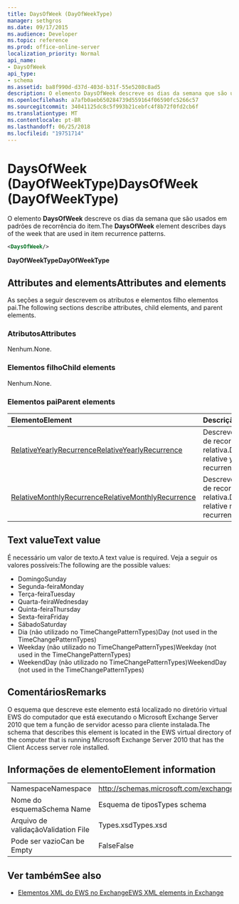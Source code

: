 ```yaml
---
title: DaysOfWeek (DayOfWeekType)
manager: sethgros
ms.date: 09/17/2015
ms.audience: Developer
ms.topic: reference
ms.prod: office-online-server
localization_priority: Normal
api_name:
- DaysOfWeek
api_type:
- schema
ms.assetid: ba8f990d-d37d-403d-b31f-55e5208c8ad5
description: O elemento DaysOfWeek descreve os dias da semana que são usados em padrões de recorrência do item.
ms.openlocfilehash: a7afb0aeb650284739d559164f06590fc5266c57
ms.sourcegitcommit: 34041125dc8c5f993b21cebfc4f8b72f0fd2cb6f
ms.translationtype: MT
ms.contentlocale: pt-BR
ms.lasthandoff: 06/25/2018
ms.locfileid: "19751714"
---
```

# <a name="daysofweek-dayofweektype"></a><span data-ttu-id="1e92a-103">DaysOfWeek (DayOfWeekType)</span><span class="sxs-lookup"><span data-stu-id="1e92a-103">DaysOfWeek (DayOfWeekType)</span></span>

<span data-ttu-id="1e92a-104">O elemento **DaysOfWeek** descreve os dias da semana que são usados em padrões de recorrência do item.</span><span class="sxs-lookup"><span data-stu-id="1e92a-104">The **DaysOfWeek** element describes days of the week that are used in item recurrence patterns.</span></span> 
  
```xml
<DaysOfWeek/>
```

<span data-ttu-id="1e92a-105">**DayOfWeekType**</span><span class="sxs-lookup"><span data-stu-id="1e92a-105">**DayOfWeekType**</span></span>

## <a name="attributes-and-elements"></a><span data-ttu-id="1e92a-106">Attributes and elements</span><span class="sxs-lookup"><span data-stu-id="1e92a-106">Attributes and elements</span></span>

<span data-ttu-id="1e92a-107">As seções a seguir descrevem os atributos e elementos filho elementos pai.</span><span class="sxs-lookup"><span data-stu-id="1e92a-107">The following sections describe attributes, child elements, and parent elements.</span></span>
  
### <a name="attributes"></a><span data-ttu-id="1e92a-108">Atributos</span><span class="sxs-lookup"><span data-stu-id="1e92a-108">Attributes</span></span>

<span data-ttu-id="1e92a-109">Nenhum.</span><span class="sxs-lookup"><span data-stu-id="1e92a-109">None.</span></span>
  
### <a name="child-elements"></a><span data-ttu-id="1e92a-110">Elementos filho</span><span class="sxs-lookup"><span data-stu-id="1e92a-110">Child elements</span></span>

<span data-ttu-id="1e92a-111">Nenhum.</span><span class="sxs-lookup"><span data-stu-id="1e92a-111">None.</span></span>
  
### <a name="parent-elements"></a><span data-ttu-id="1e92a-112">Elementos pai</span><span class="sxs-lookup"><span data-stu-id="1e92a-112">Parent elements</span></span>

|<span data-ttu-id="1e92a-113">**Elemento**</span><span class="sxs-lookup"><span data-stu-id="1e92a-113">**Element**</span></span>|<span data-ttu-id="1e92a-114">**Descrição**</span><span class="sxs-lookup"><span data-stu-id="1e92a-114">**Description**</span></span>|
|:-----|:-----|
|[<span data-ttu-id="1e92a-115">RelativeYearlyRecurrence</span><span class="sxs-lookup"><span data-stu-id="1e92a-115">RelativeYearlyRecurrence</span></span>](relativeyearlyrecurrence.md) <br/> |<span data-ttu-id="1e92a-116">Descreve um padrão de recorrência anual relativa.</span><span class="sxs-lookup"><span data-stu-id="1e92a-116">Describes a relative yearly recurrence pattern.</span></span>  <br/> |
|[<span data-ttu-id="1e92a-117">RelativeMonthlyRecurrence</span><span class="sxs-lookup"><span data-stu-id="1e92a-117">RelativeMonthlyRecurrence</span></span>](relativemonthlyrecurrence.md) <br/> |<span data-ttu-id="1e92a-118">Descreve um padrão de recorrência mensal relativa.</span><span class="sxs-lookup"><span data-stu-id="1e92a-118">Describes a relative monthly recurrence pattern.</span></span>  <br/> |
   
## <a name="text-value"></a><span data-ttu-id="1e92a-119">Text value</span><span class="sxs-lookup"><span data-stu-id="1e92a-119">Text value</span></span>

<span data-ttu-id="1e92a-120">É necessário um valor de texto.</span><span class="sxs-lookup"><span data-stu-id="1e92a-120">A text value is required.</span></span> <span data-ttu-id="1e92a-121">Veja a seguir os valores possíveis:</span><span class="sxs-lookup"><span data-stu-id="1e92a-121">The following are the possible values:</span></span>
  
- <span data-ttu-id="1e92a-122">Domingo</span><span class="sxs-lookup"><span data-stu-id="1e92a-122">Sunday</span></span>    
- <span data-ttu-id="1e92a-123">Segunda-feira</span><span class="sxs-lookup"><span data-stu-id="1e92a-123">Monday</span></span>    
- <span data-ttu-id="1e92a-124">Terça-feira</span><span class="sxs-lookup"><span data-stu-id="1e92a-124">Tuesday</span></span>   
- <span data-ttu-id="1e92a-125">Quarta-feira</span><span class="sxs-lookup"><span data-stu-id="1e92a-125">Wednesday</span></span>    
- <span data-ttu-id="1e92a-126">Quinta-feira</span><span class="sxs-lookup"><span data-stu-id="1e92a-126">Thursday</span></span>    
- <span data-ttu-id="1e92a-127">Sexta-feira</span><span class="sxs-lookup"><span data-stu-id="1e92a-127">Friday</span></span>    
- <span data-ttu-id="1e92a-128">Sábado</span><span class="sxs-lookup"><span data-stu-id="1e92a-128">Saturday</span></span>    
- <span data-ttu-id="1e92a-129">Dia (não utilizado no TimeChangePatternTypes)</span><span class="sxs-lookup"><span data-stu-id="1e92a-129">Day (not used in the TimeChangePatternTypes)</span></span>    
- <span data-ttu-id="1e92a-130">Weekday (não utilizado no TimeChangePatternTypes)</span><span class="sxs-lookup"><span data-stu-id="1e92a-130">Weekday (not used in the TimeChangePatternTypes)</span></span>    
- <span data-ttu-id="1e92a-131">WeekendDay (não utilizado no TimeChangePatternTypes)</span><span class="sxs-lookup"><span data-stu-id="1e92a-131">WeekendDay (not used in the TimeChangePatternTypes)</span></span>
    
## <a name="remarks"></a><span data-ttu-id="1e92a-132">Comentários</span><span class="sxs-lookup"><span data-stu-id="1e92a-132">Remarks</span></span>

<span data-ttu-id="1e92a-133">O esquema que descreve este elemento está localizado no diretório virtual EWS do computador que está executando o Microsoft Exchange Server 2010 que tem a função de servidor acesso para cliente instalada.</span><span class="sxs-lookup"><span data-stu-id="1e92a-133">The schema that describes this element is located in the EWS virtual directory of the computer that is running Microsoft Exchange Server 2010 that has the Client Access server role installed.</span></span>
  
## <a name="element-information"></a><span data-ttu-id="1e92a-134">Informações de elemento</span><span class="sxs-lookup"><span data-stu-id="1e92a-134">Element information</span></span>

|||
|:-----|:-----|
|<span data-ttu-id="1e92a-135">Namespace</span><span class="sxs-lookup"><span data-stu-id="1e92a-135">Namespace</span></span>  <br/> |http://schemas.microsoft.com/exchange/services/2006/types  <br/> |
|<span data-ttu-id="1e92a-136">Nome do esquema</span><span class="sxs-lookup"><span data-stu-id="1e92a-136">Schema Name</span></span>  <br/> |<span data-ttu-id="1e92a-137">Esquema de tipos</span><span class="sxs-lookup"><span data-stu-id="1e92a-137">Types schema</span></span>  <br/> |
|<span data-ttu-id="1e92a-138">Arquivo de validação</span><span class="sxs-lookup"><span data-stu-id="1e92a-138">Validation File</span></span>  <br/> |<span data-ttu-id="1e92a-139">Types.xsd</span><span class="sxs-lookup"><span data-stu-id="1e92a-139">Types.xsd</span></span>  <br/> |
|<span data-ttu-id="1e92a-140">Pode ser vazio</span><span class="sxs-lookup"><span data-stu-id="1e92a-140">Can be Empty</span></span>  <br/> |<span data-ttu-id="1e92a-141">False</span><span class="sxs-lookup"><span data-stu-id="1e92a-141">False</span></span>  <br/> |
   
## <a name="see-also"></a><span data-ttu-id="1e92a-142">Ver também</span><span class="sxs-lookup"><span data-stu-id="1e92a-142">See also</span></span>

- [<span data-ttu-id="1e92a-143">Elementos XML do EWS no Exchange</span><span class="sxs-lookup"><span data-stu-id="1e92a-143">EWS XML elements in Exchange</span></span>](ews-xml-elements-in-exchange.md)

